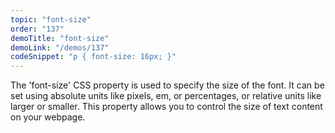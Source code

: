 ```yaml
---
topic: "font-size"
order: "137"
demoTitle: "font-size"
demoLink: "/demos/137"
codeSnippet: "p { font-size: 16px; }"
---
```


The 'font-size' CSS property is used to specify the size of the font. It can be set using absolute units like pixels, em, or percentages, or relative units like larger or smaller. This property allows you to control the size of text content on your webpage.
<br />
